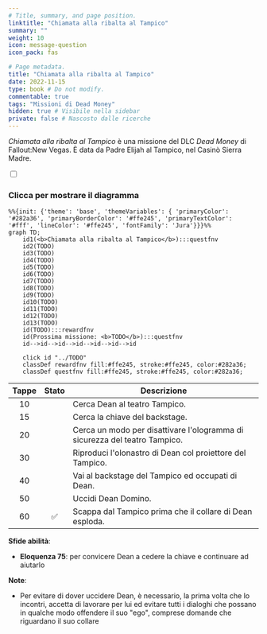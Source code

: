 ```yaml
---
# Title, summary, and page position.
linktitle: "Chiamata alla ribalta al Tampico"
summary: ""
weight: 10
icon: message-question
icon_pack: fas

# Page metadata.
title: "Chiamata alla ribalta al Tampico"
date: 2022-11-15
type: book # Do not modify.
commentable: true
tags: "Missioni di Dead Money"
hidden: true # Visibile nella sidebar
private: false # Nascosto dalle ricerche
---
```


<div class="fnv">


*Chiamata alla ribalta al Tampico* è una missione del DLC *Dead Money* di Fallout:New Vegas. È data da Padre Elijah al Tampico, nel Casinò Sierra Madre.


<section class="chart-collapse">
<input type="checkbox" name="collapse2" id="handle2">
<h3 class="handle">
<label for="handle2">Clicca per mostrare il diagramma</label>
</h3>
<div class="content">

```mermaid
%%{init: {'theme': 'base', 'themeVariables': { 'primaryColor': '#282a36', 'primaryBorderColor': '#ffe245', 'primaryTextColor': '#fff', 'lineColor': '#ffe245', 'fontFamily': 'Jura'}}}%%
graph TD;
    id1(<b>Chiamata alla ribalta al Tampico</b>):::questfnv
    id2(TODO)
    id3(TODO)
    id4(TODO)
    id5(TODO)
    id6(TODO)
    id7(TODO) 
    id8(TODO)
    id9(TODO)
    id10(TODO)
    id11(TODO)
    id12(TODO)
    id13(TODO) 
    id(TODO):::rewardfnv
    id(Prossima missione: <b>TODO</b>):::questfnv
    id-->id-->id-->id-->id-->id-->id
    
    click id "../TODO"
    classDef rewardfnv fill:#ffe245, stroke:#ffe245, color:#282a36;
    classDef questfnv fill:#ffe245, stroke:#ffe245, color:#282a36;
```

</div>
</section>

| Tappe |       Stato        | Descrizione |
|:-----:|:------------------:| ----------- |
|                           10                          |            | Cerca Dean al teatro Tampico.                                                                                                                                               |
|                           15                          |            | Cerca la chiave del backstage.                                                                                                                                              |
|                           20                          |            | Cerca un modo per disattivare l'ologramma di sicurezza del teatro Tampico.                                                                                                  |
|                           30                          |            | Riproduci l'olonastro di Dean col proiettore del Tampico.                                                                                                                   |
|                           40                          |            | Vai al backstage del Tampico ed occupati di Dean.                                                                                                                           |
|                           50                          |            | Uccidi Dean Domino.                                                                                                                                                         |
|                           60                          | :white_check_mark: | Scappa dal Tampico prima che il collare di Dean esploda.                                                                                                                    |



**Sfide abilità**:
- **Eloquenza 75**: per convicere Dean a cedere la chiave e continuare ad aiutarlo



**Note**:
- Per evitare di dover uccidere Dean, è necessario, la prima volta che lo incontri, accetta di lavorare per lui ed evitare tutti i dialoghi che possano in qualche modo offendere il suo "ego", comprese domande che riguardano il suo collare


</div>



